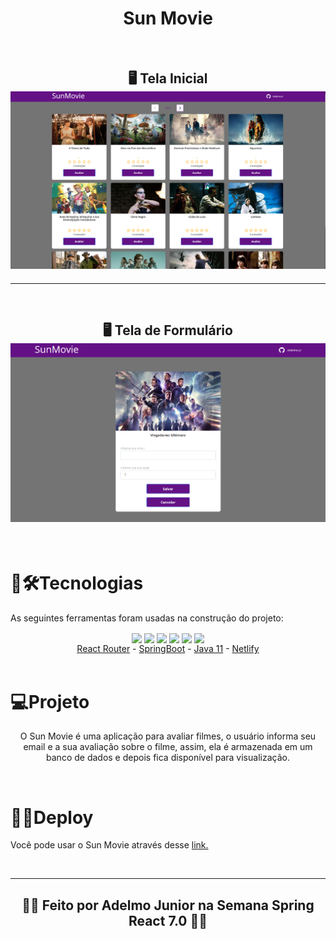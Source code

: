 <div align="center">

<h1>Sun Movie</h1>

<br>

<h2>🖥️ Tela Inicial
    <img alt="Readme" title="Readme" src="./captura/telaini.PNG" >
</h2>
    
<hr>

<br>

<h2>🖥️ Tela de Formulário
    <img alt="Readme" title="Readme" src="./captura/telaform.PNG" >
</h2>    
    
</div>

<br>

# 🤖🛠Tecnologias

As seguintes ferramentas foram usadas na construção do projeto:
<div align="center">
<a href="https://reactjs.org/"><img src="https://cdn.jsdelivr.net/gh/devicons/devicon/icons/react/react-original.svg" align="center" heigth="50" width="60"></a>
<a href="https://getbootstrap.com/"><img src="https://cdn.jsdelivr.net/gh/devicons/devicon/icons/bootstrap/bootstrap-plain-wordmark.svg" align="center" heigth="50" width="60"></a>
<a href="https://www.typescriptlang.org/"><img src="https://cdn.jsdelivr.net/gh/devicons/devicon/icons/typescript/typescript-original.svg" align="center" heigth="50" width="60"></a>
<a href="https://developer.mozilla.org/pt-BR/docs/Learn/JavaScript"><img src="https://cdn.jsdelivr.net/gh/devicons/devicon/icons/javascript/javascript-plain.svg" align="center" heigth="50" width="60"></a>
<a href="https://www.heroku.com
"><img src="https://cdn.jsdelivr.net/gh/devicons/devicon/icons/heroku/heroku-plain-wordmark.svg" align="center" heigth="50" width="60"></a>
<a href="https://www.postgresql.org/"><img src="https://cdn.jsdelivr.net/gh/devicons/devicon/icons/postgresql/postgresql-plain-wordmark.svg" align="center" heigth="50" width="60"></a>
</div>
<div align="center">
<a href="https://reactrouter.com">React Router</a>
- <a href="https://spring.io/">SpringBoot</a>
- <a href="https://www.java.com/pt-BR">Java 11</a>
- <a href="https://www.netlify.com">Netlify</a>
</div>

<br>

# 💻Projeto
<p align="center">
O Sun Movie é uma aplicação para avaliar filmes, o usuário informa seu email e a sua avaliação sobre o filme, assim, ela é armazenada em um banco de dados e depois fica disponível para visualização.</p>

<br>

# 👨‍💻Deploy
Você pode usar o Sun Movie através desse <a href="https://sunmovies.netlify.app">link.</a>

<br>

<hr>
<h2 align="center">
🧑‍💻 Feito por Adelmo Junior na Semana Spring React 7.0 🧑‍💻
</h2>


 


